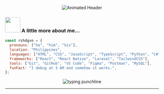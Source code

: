 <div align="center">
  <img src="https://readme-typing-svg.demolab.com?font=Fira+Code&weight=700&size=42&duration=3000&pause=1000&color=00FF00&center=true&vCenter=true&width=800&height=80&lines=Hi%2C+I'm+Rasheed+Gavin;Aspiring+Software+Engineer" alt="Animated Header" />
</div>


### <img src="https://media.giphy.com/media/VgCDAzcKvsR6OM0uWg/giphy.gif" width="50"> A little more about me...  

```javascript
const rshdgvn = {
  pronouns: ["he", "him", "his"],
  location: "Philippines",
  languages: ["HTML", "CSS", "JavaScript", "TypeScript", "Python", "C#", "PHP"],
  frameworks: ["React", "React Native", "Laravel", "TailwindCSS"],
  tools: ["Git", "GitHub", "VS Code", "Figma", "Postman", "MySQL"],
  funFact: "I debug at 3 AM and somehow it works.",
};

```
<div align="center">
  <img src="https://readme-typing-svg.demolab.com?font=Fira+Code&size=28&duration=3600&pause=1000&color=ff79c6&center=true&vCenter=true&width=760&height=90&lines=You%E2%80%99re+the+semicolon+to+my+statements" alt="typing punchline"/>
</div>

---
